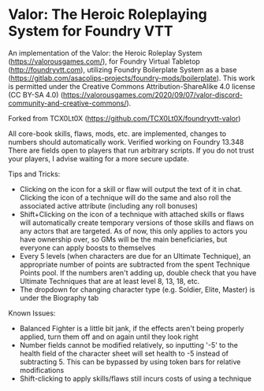 # Valor: The Heroic Roleplaying System for Foundry VTT

An implementation of the Valor: the Heroic Roleplay System (https://valorousgames.com/), for Foundry Virtual Tabletop (http://foundryvtt.com), utilizing Foundry Boilerplate System as a base (https://gitlab.com/asacolips-projects/foundry-mods/boilerplate). This work is permitted under the Creative Commons
Attribution-ShareAlike 4.0 license (CC BY-SA 4.0) (https://valorousgames.com/2020/09/07/valor-discord-community-and-creative-commons/).

Forked from TCX0Lt0X (https://github.com/TCX0Lt0X/foundryvtt-valor)

All core-book skills, flaws, mods, etc. are implemented, changes to numbers should automatically work. Verified working on Foundry 13.348
There are fields open to players that run arbitrary scripts. If you do not trust your players, I advise waiting for a more secure update.

Tips and Tricks:
- Clicking on the icon for a skill or flaw will output the text of it in chat. Clicking the icon of a technique will do the same and also roll the associated active attribute (including any roll bonuses)
- Shift+Clicking on the icon of a technique with attached skills or flaws will automatically create temporary versions of those skills and flaws on any actors that are targeted. As of now, this only applies to actors you have ownership over, so GMs will be the main beneficiaries, but everyone can apply boosts to themselves
- Every 5 levels (when characters are due for an Ultimate Technique), an appropriate number of points are subtracted from the spent Technique Points pool. If the numbers aren't adding up, double check that you have Ultimate Techniques that are at least level 8, 13, 18, etc.
- The dropdown for changing character type (e.g. Soldier, Elite, Master) is under the Biography tab

Known Issues:
- Balanced Fighter is a little bit jank, if the effects aren't being properly applied, turn them off and on again until they look right
- Number fields cannot be modified relatively, so inputting '-5' to the health field of the character sheet will set health to -5 instead of subtracting 5. This can be bypassed by using token bars for relative modifications
- Shift-clicking to apply skills/flaws still incurs costs of using a technique
